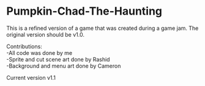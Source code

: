 # Pumpkin-Chad-The-Haunting
This is a refined version of a game that was created during a game jam. The original version should be v1.0.

Contributions:  
-All code was done by me  
-Sprite and cut scene art done by Rashid  
-Background and menu art done by Cameron  

Current version v1.1
